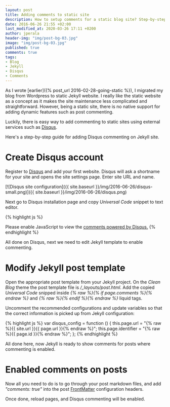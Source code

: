```yaml
---
layout: post
title: Adding comments to static site
description: How to setup comments for a static blog site? Step-by-step tutorial for setting Disqus commenting on Jekyll blog.
date: 2016-06-26 21:55 +02:00
last_modified_at: 2020-03-26 17:11 +0200
author: jperala
header-img: "img/post-bg-03.jpg"
image: "img/post-bg-03.jpg"
published: true
comments: true
tags:
- Blog
- Jekyll
- Disqus
- Comments
---
```


As I wrote [earlier]({% post_url 2016-02-28-going-static %}), I migrated my blog from Wordpress to static Jekyll website. I really like the static website as a concept as it makes the site maintenance less complicated and straightforward. However, being a static site, there is no native support for adding dynamic features such as post commenting.

Luckily, there is easy way to add commenting to static sites using external services such as [Disqus](https://disqus.com/).

Here's a step-by-step guide for adding Disqus commenting on Jekyll site.

Create Disqus account
=====================

Register to [Disqus](https://disqus.com/) and add your first website. Disqus will ask a shortname for your site and opens the site settings page. Enter site URL and name.

[![Disqus site configuration]({{ site.baseurl }}/img/2016-06-26/disqus-small.png)]({{ site.baseurl }}/img/2016-06-26/disqus.png)

Next go to Disqus installation page and copy *Universal Code* snippet to text editor.

{% highlight js %}
<div id="disqus_thread"></div>
<script>
    /**
     *  RECOMMENDED CONFIGURATION VARIABLES: EDIT AND UNCOMMENT THE SECTION BELOW TO INSERT DYNAMIC VALUES FROM YOUR PLATFORM OR CMS.
     *  LEARN WHY DEFINING THESE VARIABLES IS IMPORTANT: https://disqus.com/admin/universalcode/#configuration-variables
     */
    /*
    var disqus_config = function () {
        this.page.url = PAGE_URL;  // Replace PAGE_URL with your page's canonical URL variable
        this.page.identifier = PAGE_IDENTIFIER; // Replace PAGE_IDENTIFIER with your page's unique identifier variable
    };
    */
    (function() {  // DON'T EDIT BELOW THIS LINE
        var d = document, s = d.createElement('script');
        s.src = '//SITE_SHORTNAME.disqus.com/embed.js';
        s.setAttribute('data-timestamp', +new Date());
        (d.head || d.body).appendChild(s);
    })();
</script>
<noscript>Please enable JavaScript to view the <a href="https://disqus.com/?ref_noscript" rel="nofollow">comments powered by Disqus.</a></noscript>
{% endhighlight %}

All done on Disqus, next we need to edit Jekyll template to enable commenting.

Modify Jekyll post template
===========================

Open the appropriate post template from your Jekyll project. On the *Clean Blog* theme the post template file is */_layouts/post.html*. Add the copied *Universal Code* snipped inside *{% raw %}{% if page.comments %}{% endraw %}* and *{% raw %}{% endif %}{% endraw %}* liquid tags.

Uncomment the recommended configurations and update variables so that the correct information is picked up from Jekyll configuration:

{% highlight js %}
var disqus_config = function () {
  this.page.url = "{% raw %}{{ site.url }}{{ page.url }}{% endraw %}";
  this.page.identifier = "{% raw %}{{ page.id }}{% endraw %}";
};
{% endhighlight %}

All done here, now Jekyll is ready to show comments for posts where commenting is enabled.

Enabled comments on posts
=========================
Now all you need to do is to go through your post markdown files, and add *"comments: true"* into the post [FrontMatter](https://jekyllrb.com/docs/frontmatter/) configuration headers.

Once done, reload pages, and Disqus commenting will be enabled.
